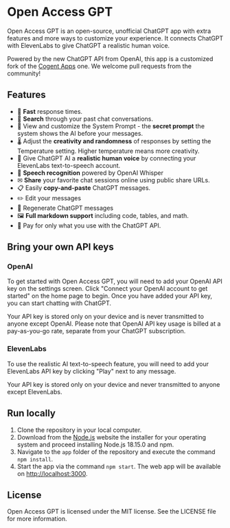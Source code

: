 # Open Access GPT

Open Access GPT is an open-source, unofficial ChatGPT app with extra features and more ways to customize your experience. It connects ChatGPT with ElevenLabs to give ChatGPT a realistic human voice.

Powered by the new ChatGPT API from OpenAI, this app is a customized fork of the [Cogent Apps](https://github.com/cogentapps/chat-with-gpt) one. We welcome pull requests from the community!

## Features

-   🚀 **Fast** response times.
-   🔎 **Search** through your past chat conversations.
-   📄 View and customize the System Prompt - the **secret prompt** the system shows the AI before your messages.
-   🌡 Adjust the **creativity and randomness** of responses by setting the Temperature setting. Higher temperature means more creativity.
-   💬 Give ChatGPT AI a **realistic human voice** by connecting your ElevenLabs text-to-speech account.
-   🎤 **Speech recognition** powered by OpenAI Whisper
-   ✉ **Share** your favorite chat sessions online using public share URLs.
-   📋 Easily **copy-and-paste** ChatGPT messages.
-   ✏️ Edit your messages
-   🔁 Regenerate ChatGPT messages
-   🖼 **Full markdown support** including code, tables, and math.
-   🫰 Pay for only what you use with the ChatGPT API.

## Bring your own API keys

### OpenAI

To get started with Open Access GPT, you will need to add your OpenAI API key on the settings screen. Click "Connect your OpenAI account to get started" on the home page to begin. Once you have added your API key, you can start chatting with ChatGPT.

Your API key is stored only on your device and is never transmitted to anyone except OpenAI. Please note that OpenAI API key usage is billed at a pay-as-you-go rate, separate from your ChatGPT subscription.

### ElevenLabs

To use the realistic AI text-to-speech feature, you will need to add your ElevenLabs API key by clicking "Play" next to any message.

Your API key is stored only on your device and never transmitted to anyone except ElevenLabs.

## Run locally

1. Clone the repository in your local computer.
2. Download from the [Node.js](https://nodejs.org/en) website the installer for your operating system and proceed installing  Node.js 18.15.0 and npm.
3. Navigate to the `app` folder of the repository and execute the command `npm install`.
4. Start the app via the command `npm start`. The web app will be available on [http://localhost:3000](http://localhost:3000).

## License

Open Access GPT is licensed under the MIT license. See the LICENSE file for more information.
